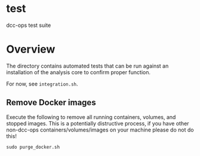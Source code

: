 # test
dcc-ops test suite

# Overview
The directory contains automated tests that can be run against an installation of the analysis core to confirm proper function.

For now, see `integration.sh`.

## Remove Docker images

Execute the following to remove all running containers, volumes, and stopped images.  This is a potentially distructive process, if you have other non-dcc-ops containers/volumes/images on your machine please do not do this!

    sudo purge_docker.sh
